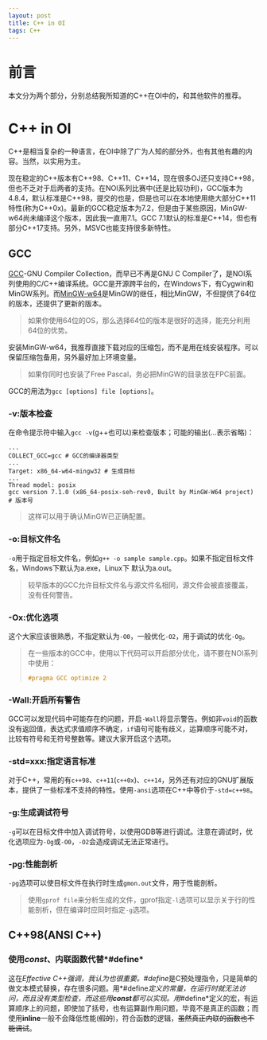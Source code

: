 ```yaml
---
layout: post
title: C++ in OI
tags: C++
---
```


# 前言

本文分为两个部分，分别总结我所知道的C++在OI中的，和其他软件的推荐。

# C++ in OI

C++是相当复杂的一种语言，在OI中除了广为人知的部分外，也有其他有趣的内容。当然，以实用为主。

现在稳定的C++版本有C++98、C++11、C++14，现在很多OJ还只支持C++98，但也不乏对于后两者的支持。在NOI系列比赛中(还是比较功利)，GCC版本为4.8.4，默认标准是C++98，提交的也是，但是也可以在本地使用绝大部分C++11特性(称为C++0x)。最新的GCC稳定版本为7.2，但是由于某些原因，MinGW-w64尚未编译这个版本，因此我一直用7.1。GCC 7.1默认的标准是C++14，但也有部分C++17支持。另外，MSVC也能支持很多新特性。

## GCC

[GCC](https://gcc.gnu.org/)-GNU Compiler Collection，而早已不再是GNU C Compiler了，是NOI系列使用的C/C++编译系统。GCC是开源跨平台的，在Windows下，有Cygwin和MinGW系列。而[MinGW-w64](https://sourceforge.net/projects/mingw-w64/)是MinGW的继任，相比MinGW，不但提供了64位的版本，还提供了更新的版本。

> 如果你使用64位的OS，那么选择64位的版本是很好的选择，能充分利用64位的优势。

安装MinGW-w64，我推荐直接下载对应的压缩包，而不是用在线安装程序。可以保留压缩包备用，另外最好加上环境变量。

> 如果你同时也安装了Free Pascal，务必把MinGW的目录放在FPC前面。

GCC的用法为`gcc [options] file [options]`。

### -v:版本检查

在命令提示符中输入`gcc -v`(g++也可以)来检查版本；可能的输出(...表示省略)：

```
...
COLLECT_GCC=gcc # GCC的编译器类型
...
Target: x86_64-w64-mingw32 # 生成目标
...
Thread model: posix
gcc version 7.1.0 (x86_64-posix-seh-rev0, Built by MinGW-W64 project) # 版本号
```

> 这样可以用于确认MinGW已正确配置。

### -o:目标文件名

`-o`用于指定目标文件名，例如`g++ -o sample sample.cpp`。如果不指定目标文件名，Windows下默认为a.exe，Linux下 默认为a.out。

> 较早版本的GCC允许目标文件名与源文件名相同，源文件会被直接覆盖，没有任何警告。

### -Ox:优化选项

这个大家应该很熟悉，不指定默认为`-O0`，一般优化`-O2`，用于调试的优化`-Og`。

> 在一些版本的GCC中，使用以下代码可以开启部分优化，请不要在NOI系列中使用：
>
> ```c++
> #pragma GCC optimize 2
> ```
>
> 

### -Wall:开启所有警告

GCC可以发现代码中可能存在的问题，开启`-Wall`将显示警告。例如非`void`的函数没有返回值，表达式求值顺序不确定，`if`语句可能有歧义，运算顺序可能不对，比较有符号和无符号整数等。建议大家开启这个选项。

### -std=xxx:指定语言标准

对于C++，常用的有`c++98`、`c++11`(`c++0x`)、`c++14`，另外还有对应的GNU扩展版本，提供了一些标准不支持的特性。使用`-ansi`选项在C++中等价于`-std=c++98`。

### -g:生成调试符号

`-g`可以在目标文件中加入调试符号，以使用GDB等进行调试。注意在调试时，优化选项应为`-Og`或`-O0`，`-O2`会造成调试无法正常进行。

### -pg:性能剖析

`-pg`选项可以使目标文件在执行时生成`gmon.out`文件，用于性能剖析。

> 使用`gprof file`来分析生成的文件，gprof指定`-l`选项可以显示关于行的性能剖析，但在编译时应同时指定`-g`选项。

## C++98(ANSI C++)

### 使用*const*、内联函数代替*#define*

这在*Effective C++*强调，我认为也很重要。*#define*是C预处理指令，只是简单的做文本模式替换，存在很多问题。用*#define*定义的常量，在运行时就无法访问，而且没有类型检查，而这些用**const**都可以实现。用*#define*定义的宏，有运算顺序上的问题，即使加了括号，也有运算副作用问题，毕竟不是真正的函数；而使用**inline**一般不会降低性能(~~假的~~)，符合函数的逻辑，~~虽然真正内联的函数也不能调试~~。

